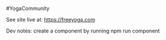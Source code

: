 #YogaCommunity 

See site live at: https://freeyoga.com

Dev notes: create a component by running npm run component
